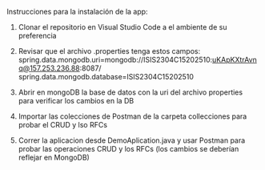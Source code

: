 Instrucciones para la instalación de la app:

1. Clonar el repositorio en Visual Studio Code a el ambiente de su preferencia
2. Revisar que el archivo .properties tenga estos campos:
   spring.data.mongodb.uri=mongodb://ISIS2304C15202510:uKApKXtrAvnq@157.253.236.88:8087/
   spring.data.mongodb.database=ISIS2304C15202510

3. Abrir en mongoDB la base de datos con la uri del archivo properties para verificar los cambios en la DB
4. Importar las colecciones de Postman de la carpeta collecciones para probar el CRUD y lso RFCs
5. Correr la aplicacion desde DemoAplication.java y usar Postman para probar las operaciones CRUD y los RFCs (los cambios se deberían reflejar en MongoDB)
